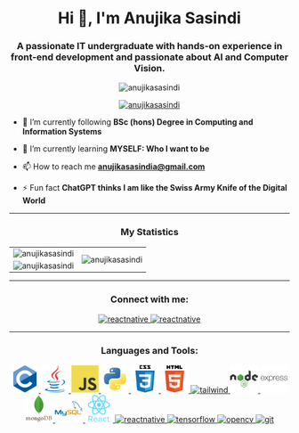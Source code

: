 <h1 align="center">Hi 👋, I'm Anujika Sasindi</h1>
<h3 align="center">A passionate IT undergraduate with hands-on experience in front-end development and passionate about AI and Computer Vision.</h3>

<p align="center"> <img src="https://komarev.com/ghpvc/?username=anujikasasindi&label=Profile%20views&color=0e75b6&style=flat" alt="anujikasasindi" /> </p>

<p align="center"> <a href="https://github.com/ryo-ma/github-profile-trophy"><img src="https://github-profile-trophy.vercel.app/?username=anujikasasindi" alt="anujikasasindi" /></a> </p>

- 🔭 I’m currently following **BSc (hons) Degree in Computing and Information Systems**

- 🌱 I’m currently learning **MYSELF: Who I want to be**

- 📫 How to reach me **anujikasasindia@gmail.com**

- ⚡ Fun fact **ChatGPT thinks I am like the Swiss Army Knife of the Digital World**

<hr>
<h3 align="center">My Statistics</h3>
<table align="center">
  <tr>
    <td>
      <img src="https://github-readme-stats.vercel.app/api?username=anujikasasindi&show_icons=true&locale=en" alt="anujikasasindi" width="400" />
    </td>
    <td rowspan="2">
      <img src="https://github-readme-stats.vercel.app/api/top-langs?username=anujikasasindi&show_icons=true&locale=en" alt="anujikasasindi" width="400" />
    </td>
  </tr>
  <tr>
    <td>
      <img src="https://github-readme-streak-stats.herokuapp.com/?user=anujikasasindi&" alt="anujikasasindi" width="400" />
    </td>
  </tr>
</table>

<hr>
<h3 align="center">Connect with me:</h3>
<p align="center">
<a href="https://www.linkedin.com/in/anujika-ambagahawatta-a74a40238/" target="_blank" rel="noreferrer"> <img src="https://encrypted-tbn0.gstatic.com/images?q=tbn:ANd9GcRokEYt0yyh6uNDKL8uksVLlhZ35laKNQgZ9g&s" alt="reactnative" width="50" height="50"/> </a> 
<a href="https://web.facebook.com/anujika.ambagahawaththa" target="_blank" rel="noreferrer"> <img src="https://raw.githubusercontent.com/rahuldkjain/github-profile-readme-generator/master/src/images/icons/Social/facebook.svg" alt="reactnative" width="50" height="50"/> </a> 
</p>

<hr>
<h3 align="center">Languages and Tools:</h3>
<p align="center"> 
<a href="https://www.cprogramming.com/" target="_blank" rel="noreferrer"> <img src="https://raw.githubusercontent.com/devicons/devicon/master/icons/c/c-original.svg" alt="c" width="50" height="50"/> </a> 
<a href="https://www.java.com" target="_blank" rel="noreferrer"> <img src="https://raw.githubusercontent.com/devicons/devicon/master/icons/java/java-original.svg" alt="java" width="50" height="50"/> </a> 
<a href="https://developer.mozilla.org/en-US/docs/Web/JavaScript" target="_blank" rel="noreferrer"> <img src="https://raw.githubusercontent.com/devicons/devicon/master/icons/javascript/javascript-original.svg" alt="javascript" width="50" height="50"/> </a> 
<a href="https://www.python.org" target="_blank" rel="noreferrer"> <img src="https://raw.githubusercontent.com/devicons/devicon/master/icons/python/python-original.svg" alt="python" width="50" height="50"/> </a> 
<a href="https://www.w3schools.com/css/" target="_blank" rel="noreferrer"> <img src="https://raw.githubusercontent.com/devicons/devicon/master/icons/css3/css3-original-wordmark.svg" alt="css3" width="50" height="50"/> </a>
<a href="https://www.w3.org/html/" target="_blank" rel="noreferrer"> <img src="https://raw.githubusercontent.com/devicons/devicon/master/icons/html5/html5-original-wordmark.svg" alt="html5" width="50" height="50"/> </a> 
<a href="https://tailwindcss.com/" target="_blank" rel="noreferrer"> <img src="https://www.vectorlogo.zone/logos/tailwindcss/tailwindcss-icon.svg" alt="tailwind" width="50" height="50"/> </a> 
<a href="https://nodejs.org" target="_blank" rel="noreferrer"> <img src="https://raw.githubusercontent.com/devicons/devicon/master/icons/nodejs/nodejs-original-wordmark.svg" alt="nodejs" width="50" height="50"/> </a>
<a href="https://expressjs.com" target="_blank" rel="noreferrer"> <img src="https://raw.githubusercontent.com/devicons/devicon/master/icons/express/express-original-wordmark.svg" alt="express" width="50" height="50"/> </a>
<a href="https://www.mongodb.com/" target="_blank" rel="noreferrer"> <img src="https://raw.githubusercontent.com/devicons/devicon/master/icons/mongodb/mongodb-original-wordmark.svg" alt="mongodb" width="50" height="50"/> </a> 
<a href="https://www.mysql.com/" target="_blank" rel="noreferrer"> <img src="https://raw.githubusercontent.com/devicons/devicon/master/icons/mysql/mysql-original-wordmark.svg" alt="mysql" width="50" height="50"/> </a>  
<a href="https://reactjs.org/" target="_blank" rel="noreferrer"> <img src="https://raw.githubusercontent.com/devicons/devicon/master/icons/react/react-original-wordmark.svg" alt="react" width="50" height="50"/> </a> 
<a href="https://reactnative.dev/" target="_blank" rel="noreferrer"> <img src="https://reactnative.dev/img/header_logo.svg" alt="reactnative" width="50" height="50"/> </a> 
<a href="https://www.tensorflow.org" target="_blank" rel="noreferrer"> <img src="https://www.vectorlogo.zone/logos/tensorflow/tensorflow-icon.svg" alt="tensorflow" width="50" height="50"/> </a>
<a href="https://opencv.org/" target="_blank" rel="noreferrer"> <img src="https://www.vectorlogo.zone/logos/opencv/opencv-icon.svg" alt="opencv" width="50" height="50"/> </a> 
<a href="https://git-scm.com/" target="_blank" rel="noreferrer"> <img src="https://www.vectorlogo.zone/logos/git-scm/git-scm-icon.svg" alt="git" width="50" height="50"/> </a> </p>

